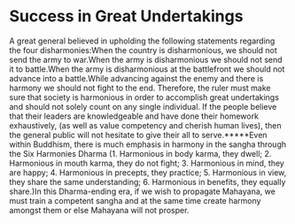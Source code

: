 # Success in Great Undertakings

A great general believed in upholding the following statements regarding the four disharmonies:​When the country is disharmonious, we should not send the army to war.When the army is disharmonious we should not send it to battle.When the army is disharmonious at the battlefront we should not advance into a battle.While advancing against the enemy and there is harmony we should not fight to the end.      Therefore, the ruler must make sure that society is harmonious in order to accomplish great undertakings and should not solely count on any single individual. If the people believe that their leaders are knowledgeable and have done their homework exhaustively, (as well as value competency and cherish human lives), then the general public will not hesitate to give their all to serve.*****Even within Buddhism, there is much emphasis in harmony in the sangha through the Six Harmonies Dharma (1. Harmonious in body karma, they dwell; 2. Harmonious in mouth karma, they do not fight; 3. Harmonious in mind, they are happy; 4. Harmonious in precepts, they practice; 5. Harmonious in view, they share the same understanding; 6. Harmonious in benefits, they equally share.)​In this Dharma-ending era, if we wish to propagate Mahayana, we must train a competent sangha and at the same time create harmony amongst them or else Mahayana will not prosper.